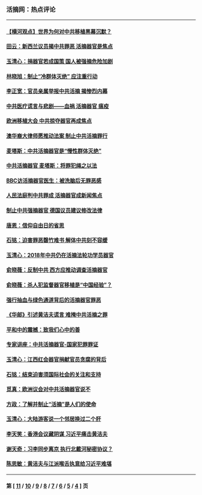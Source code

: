 ### 活摘网：热点评论
---
#### [【横河观点】世界为何对中共移植黑幕沉默？](../../pages/nf5879/n13244249.md?10060430) 
#### [田云：新西兰议员揭中共罪恶 活摘器官是焦点](../../pages/nf5879/n13070629.md?10060430) 
#### [玉清心：捐器官若成国策 国人被强摘危险加剧](../../pages/nf5879/n12802713.md?10060430) 
#### [林晓旭：制止“冷群体灭绝” 应注重行动](../../pages/nf5879/n12779736.md?10060430) 
#### [李正宽：官员亲属举报中共活摘 揭惨烈内幕](../../pages/nf5879/n12684490.md?10060430) 
#### [中共医疗谎言与悲剧——血祸 活摘器官 瘟疫](../../pages/nf5879/n12372103.md?10060430) 
#### [欧洲移植大会 中共掠夺器官再成焦点](../../pages/nf5879/n11538883.md?10060430) 
#### [澳华裔大律师愿推动法案 制止中共活摘罪行](../../pages/nf5879/n11377039.md?10060430) 
#### [麦塔斯：中共活摘器官是“慢性群体灭绝”](../../pages/nf5879/n11350529.md?10060430) 
#### [中共活摘器官 麦塔斯：将罪犯绳之以法](../../pages/nf5879/n11347973.md?10060430) 
#### [BBC访活摘器官医生：被洗脑后无罪恶感](../../pages/nf5879/n11335935.md?10060430) 
#### [人民法庭判中共罪成 活摘器官成新闻焦点](../../pages/nf5879/n11331578.md?10060430) 
#### [制止中共强摘器官 德国议员建议修改法律](../../pages/nf5879/n11249451.md?10060430) 
#### [唐恩：信仰自由日的省思](../../pages/nf5879/n11003525.md?10060430) 
#### [石铭：迫害罪恶罄竹难书  解体中共刻不容缓](../../pages/nf5879/n10942855.md?10060430) 
#### [玉清心：2018年中共仍在活摘法轮功学员器官](../../pages/nf5879/n10914646.md?10060430) 
#### [俞晓薇：反制中共 西方应推动调查活摘器官](../../pages/nf5879/n10794671.md?10060430) 
#### [俞晓薇：杀人犯监督器官移植是“中国经验”？](../../pages/nf5879/n10466427.md?10060430) 
#### [强行抽血与绿色通道背后的活摘器官罪恶](../../pages/nf5879/n10004708.md?10060430) 
#### [《华邮》引述黄洁夫谎言 难掩中共活摘之罪](../../pages/nf5879/n9642309.md?10060430) 
#### [平和中的震撼：致我们心中的善](../../pages/nf5879/n9021123.md?10060430) 
#### [专家讲座：中共活摘器官-国家犯罪罪证](../../pages/nf5879/n8828153.md?10060430) 
#### [玉清心：江西红会器官捐献官员贪腐的背后](../../pages/nf5879/n8522122.md?10060430) 
#### [石铭：结束迫害须国际社会的关注和支持](../../pages/nf5879/n8443497.md?10060430) 
#### [觅真：欧洲议会对中共活摘器官说不](../../pages/nf5879/n8337486.md?10060430) 
#### [方政：了解并制止“活摘”是人们的使命](../../pages/nf5879/n8329214.md?10060430) 
#### [玉清心：大陆游客说一个邻居换过二个肝](../../pages/nf5879/n8291404.md?10060430) 
#### [李天笑：香港会议藏阴谋 习近平痛击黄洁夫](../../pages/nf5879/n8241459.md?10060430) 
#### [谢天奇：习李同步离京 执行北戴河秘密协议？](../../pages/nf5879/n8230418.md?10060430) 
#### [陈思敏：黄洁夫与江派喉舌执意给习近平难堪](../../pages/nf5879/n8222166.md?10060430) 

---
#### 第 [ [11](./11.md?10060430) / [10](./10.md?10060430) / [9](./9.md?10060430) / [8](./8.md?10060430) / [7](./7.md?10060430) / [6](./6.md?10060430) / [5](./5.md?10060430) / [4](./4.md?10060430) ] 页
